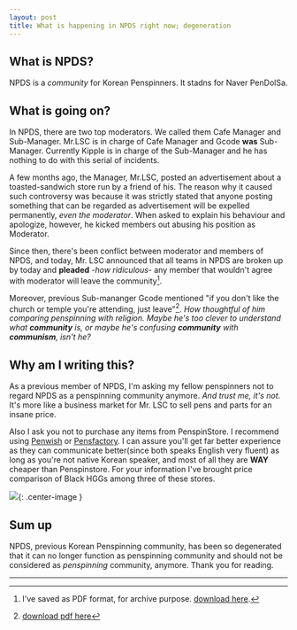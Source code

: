 ```yaml
---
layout: post
title: What is happening in NPDS right now; degeneration
---
```


## What is NPDS?

NPDS is a *community* for Korean Penspinners. It stadns for Naver PenDolSa.



## What is going on?

In NPDS, there are two top moderators. We called them Cafe Manager and Sub-Manager. Mr.LSC is in charge of Cafe Manager and Gcode **was** Sub-Manager. Currently Kipple is in charge of the Sub-Manager and he has nothing to do with this serial of incidents.

A few months ago, the Manager, Mr.LSC, posted an advertisement about a toasted-sandwich store run by a friend of his. The reason why it caused such controversy was because it was strictly stated that anyone posting something that can be regarded as advertisement will be expelled permanently, *even the moderator*. When asked to explain his behaviour and apologize, however, he kicked members out abusing his position as Moderator.

Since then, there's been conflict between moderator and members of NPDS, and today, Mr. LSC announced that all teams in NPDS are broken up by today and **pleaded** -*how ridiculous*- any member that wouldn't agree with moderator will leave the community[^1].

[^1]: I've saved as PDF format, for archive purpose. [download here](http://d.pr/f/6c1a+).

Moreover, previous Sub-mananger Gcode mentioned "if you don't like the church or temple you're attending, just leave"[^2]. *How thoughtful of him comparing penspinning with religion. Maybe he's too clever to understand what __community__ is, or maybe he's confusing __community__ with __communism__, isn't he?*

[^2]: [download pdf here](http://d.pr/f/1bDqt+)



## Why am I writing this?

As a previous member of NPDS, I'm asking my fellow penspinners not to regard NPDS as a penspinning community anymore. *And trust me, it's not*. It's more like a business market for Mr. LSC to sell pens and parts for an insane price. 

Also I ask you not to purchase any items from PenspinStore. I recommend using [Penwish](http://penwish.com) or [Pensfactory](http://pensfactory.pl). I can assure you'll get far better experience as they can communicate better(since both speaks English very fluent) as long as you're not native Korean speaker, and most of all they are **WAY** cheaper than Penspinstore. For your information I've brought price comparison of Black HGGs among three of these stores.

![](http://d.pr/i/vcMu+){: .center-image }



## Sum up

NPDS, previous Korean Penspinning community, has been so degenerated that it can no longer function as penspinning community and should not be considered as *penspinning* community, anymore. Thank you for reading.

------

